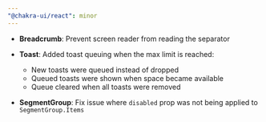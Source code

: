```yaml
---
"@chakra-ui/react": minor
---
```


- **Breadcrumb**: Prevent screen reader from reading the separator
- **Toast**: Added toast queuing when the max limit is reached:

  - New toasts were queued instead of dropped
  - Queued toasts were shown when space became available
  - Queue cleared when all toasts were removed

- **SegmentGroup**: Fix issue where `disabled` prop was not being applied to
  `SegmentGroup.Items`
